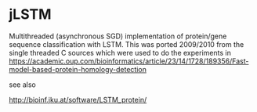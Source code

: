 # jLSTM
Multithreaded (asynchronous SGD) implementation of protein/gene sequence classification with LSTM.
This was ported 2009/2010 from the single threaded C sources which were used to do the experiments
in https://academic.oup.com/bioinformatics/article/23/14/1728/189356/Fast-model-based-protein-homology-detection

see also

http://bioinf.jku.at/software/LSTM_protein/
